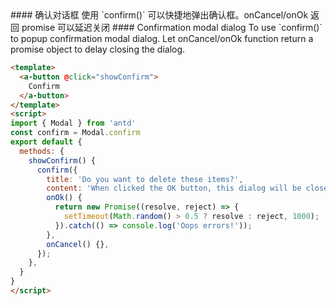 
<cn>
#### 确认对话框
使用 `confirm()` 可以快捷地弹出确认框。onCancel/onOk 返回 promise 可以延迟关闭
</cn>

<us>
#### Confirmation modal dialog
To use `confirm()` to popup confirmation modal dialog. Let onCancel/onOk function return a promise object to
delay closing the dialog.
</us>

```html
<template>
  <a-button @click="showConfirm">
    Confirm
  </a-button>
</template>
<script>
import { Modal } from 'antd'
const confirm = Modal.confirm
export default {
  methods: {
    showConfirm() {
      confirm({
        title: 'Do you want to delete these items?',
        content: 'When clicked the OK button, this dialog will be closed after 1 second',
        onOk() {
          return new Promise((resolve, reject) => {
            setTimeout(Math.random() > 0.5 ? resolve : reject, 1000);
          }).catch(() => console.log('Oops errors!'));
        },
        onCancel() {},
      });
    },
  }
}
</script>
```

